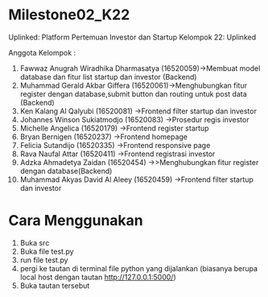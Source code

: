 # Milestone02_K22
Uplinked: Platform Pertemuan Investor dan Startup
Kelompok 22: Uplinked

Anggota Kelompok :
1. Fawwaz Anugrah Wiradhika Dharmasatya (16520059)->Membuat model database dan fitur list startup dan investor (Backend)
2. Muhammad Gerald Akbar Giffera (16520061)->Menghubungkan fitur register dengan database,submit button dan routing untuk post data (Backend)
3. Ken Kalang Al Qalyubi (16520081) ->Frontend filter startup dan investor
4. Johannes Winson Sukiatmodjo (16520083) ->Prosedur regis investor
5. Michelle Angelica (16520179) ->Frontend register startup
6. Bryan Bernigen (16520237) ->Frontend homepage 
7. Felicia Sutandijo (16520335) ->Frontend responsive page
8. Rava Naufal Attar (16520411) ->Frontend registrasi investor
9. Adzka Ahmadetya Zaidan (16520454) ->>Menghubungkan fitur register dengan database(Backend)
10. Muhammad Akyas David Al Aleey (16520459) ->Frontend filter startup dan investor

# Cara Menggunakan
1. Buka src
2. Buka file test.py
3. run file test.py
4. pergi ke tautan di terminal file python yang dijalankan (biasanya berupa local host dengan tautan http://127.0.0.1:5000/)
5. Buka tautan tersebut